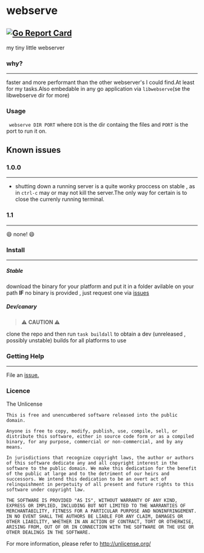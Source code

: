 
# webserve

[![Go Report Card](https://goreportcard.com/badge/github.com/Pandademic/webserve)](https://goreportcard.com/report/github.com/Pandademic/webserve)
----

my tiny little webserver

### why?
____
faster and more performant than the other webserver's I could find.At least for my tasks.Also embedable in any go application via `libwebserve`(se the libwebserve dir for more)
### Usage
` webserve DIR PORT`
where `DIR` is the dir containg the files and `PORT` is the port to run it on.
## Known issues
### 1.0.0
___
- shutting down a running server is a quite wonky proccess on stable , as in `ctrl-c` may or may not kill the server.The only way for certain is to close the currenly running terminal.
### 1.1
____
😄 none! 😄
### Install
___
##### Stable
download the binary for your platform and put it in a folder avilable on your path
**IF** no binary is provided , just request one via [issues](https://github.com/Pandademic/webserve/issues)
##### Dev/canary
>⚠️ **CAUTION ⚠️**

clone the repo and then run `task buildall` to obtain a dev (unreleased , possibly unstable) builds for all 
platforms to use
### Getting Help
____
File an [issue.](https://github.com/Pandademic/webserve/issues)
### Licence
The Unlicense
```
This is free and unencumbered software released into the public domain.

Anyone is free to copy, modify, publish, use, compile, sell, or
distribute this software, either in source code form or as a compiled
binary, for any purpose, commercial or non-commercial, and by any
means.

In jurisdictions that recognize copyright laws, the author or authors
of this software dedicate any and all copyright interest in the
software to the public domain. We make this dedication for the benefit
of the public at large and to the detriment of our heirs and
successors. We intend this dedication to be an overt act of
relinquishment in perpetuity of all present and future rights to this
software under copyright law.

THE SOFTWARE IS PROVIDED "AS IS", WITHOUT WARRANTY OF ANY KIND,
EXPRESS OR IMPLIED, INCLUDING BUT NOT LIMITED TO THE WARRANTIES OF
MERCHANTABILITY, FITNESS FOR A PARTICULAR PURPOSE AND NONINFRINGEMENT.
IN NO EVENT SHALL THE AUTHORS BE LIABLE FOR ANY CLAIM, DAMAGES OR
OTHER LIABILITY, WHETHER IN AN ACTION OF CONTRACT, TORT OR OTHERWISE,
ARISING FROM, OUT OF OR IN CONNECTION WITH THE SOFTWARE OR THE USE OR
OTHER DEALINGS IN THE SOFTWARE.
```
For more information, please refer to <http://unlicense.org/>
